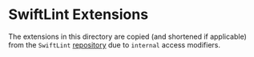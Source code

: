 # SwiftLint Extensions

The extensions in this directory are copied (and shortened if applicable) from the `SwiftLint` [repository](https://github.com/realm/SwiftLint) due to `internal` access modifiers.
